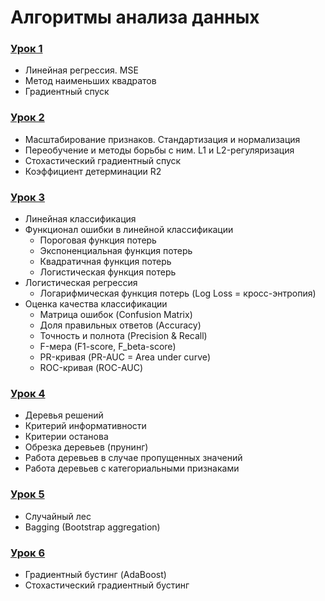 # Алгоритмы анализа данных
### [Урок 1](https://github.com/xrustle/GB_ML_Theory/tree/master/Lesson_1)
* Линейная регрессия. MSE
* Метод наименьших квадратов
* Градиентный спуск
### [Урок 2](https://github.com/xrustle/GB_ML_Theory/tree/master/Lesson_2)
* Масштабирование признаков. Стандартизация и нормализация
* Переобучение и методы борьбы с ним. L1 и L2-регуляризация
* Стохастический градиентный спуск
* Коэффициент детерминации R2
### [Урок 3](https://github.com/xrustle/GB_ML_Theory/tree/master/Lesson_3)
* Линейная классификация
* Функционал ошибки в линейной классификации
    * Пороговая функция потерь
    * Экспоненциальная функция потерь
    * Квадратичная функция потерь
    * Логистическая функция потерь
* Логистическая регрессия
    * Логарифмическая функция потерь (Log Loss = кросс-энтропия)
* Оценка качества классификации
    * Матрица ошибок (Confusion Matrix)
    * Доля правильных ответов (Accuracy)
    * Точность и полнота (Precision & Recall)
    * F-мера (F1-score, F_beta-score)
    * PR-кривая (PR-AUC = Area under curve)
    * ROC-кривая (ROC-AUC)
### [Урок 4](https://github.com/xrustle/GB_ML_Theory/tree/master/Lesson_4)
* Деревья решений
* Критерий информативности
* Критерии останова
* Обрезка деревьев (прунинг)
* Работа деревьев в случае пропущенных значений
* Работа деревьев с категориальными признаками
### [Урок 5](https://github.com/xrustle/GB_ML_Theory/tree/master/Lesson_5)
* Случайный лес
* Bagging (Bootstrap aggregation)
### [Урок 6](https://github.com/xrustle/GB_ML_Theory/tree/master/Lesson_6)
* Градиентный бустинг (AdaBoost)
* Стохастический градиентный бустинг